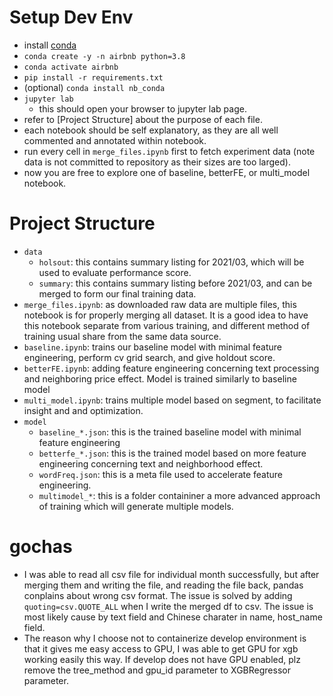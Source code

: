 # Setup Dev Env
* install [conda](https://docs.conda.io/projects/conda/en/latest/user-guide/install/macos.html)
* `conda create -y -n airbnb python=3.8`
* `conda activate airbnb`
* `pip install -r requirements.txt`
* (optional) `conda install nb_conda`
* `jupyter lab`
    * this should open your browser to jupyter lab page.
* refer to [Project Structure] about the purpose of each file.
* each notebook should be self explanatory, as they are all well commented and annotated within notebook.
* run every cell in `merge_files.ipynb` first to fetch experiment data (note data is not committed to repository as their sizes are too larged).
* now you are free to explore one of baseline, betterFE, or multi_model notebook.

# Project Structure
* `data`
    * `holsout`: this contains summary listing for 2021/03, which will be used to evaluate performance score.
    * `summary`: this contains summary listing before 2021/03, and can be merged to form our final training data.
* `merge_files.ipynb`: as downloaded raw data are multiple files, this notebook is for properly merging all dataset. It is a good idea to have this notebook separate from various training, and different method of training usual share from the same data source.
* `baseline.ipynb`: trains our baseline model with minimal feature engineering, perform cv grid search, and give holdout score.
* `betterFE.ipynb`: adding feature engineering concerning text processing and neighboring price effect. Model is trained similarly to baseline model
* `multi_model.ipynb`: trains multiple model based on segment, to facilitate insight and and optimization.
* `model`
    * `baseline_*.json`: this is the trained baseline model with minimal feature engineering
    * `betterfe_*.json`: this is the trained model based on more feature engineering concerning text and neighborhood effect.
    * `wordFreq.json`: this is a meta file used to accelerate feature engineering.
    * `multimodel_*`: this is a folder containiner a more advanced approach of training which will generate multiple models.

# gochas
* I was able to read all csv file for individual month successfully, but after merging them and writing the file, and reading the file back, pandas conplains about wrong csv format. The issue is solved by adding `quoting=csv.QUOTE_ALL` when I write the merged df to csv. The issue is most likely cause by text field and Chinese charater in name, host_name field.
* The reason why I choose not to containerize develop environment is that it gives me easy access to GPU, I was able to get GPU for xgb working easily this way. If develop does not have GPU enabled, plz remove the tree_method and gpu_id parameter to XGBRegressor parameter.
